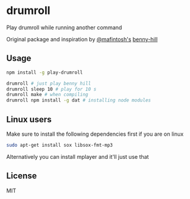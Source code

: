 # drumroll

Play drumroll while running another command

Original package and inspiration by [@mafintosh's](https://github.com/mafintosh/) [benny-hill](https://github.com/mafintosh/benny-hill)

## Usage

```bash
npm install -g play-drumroll

drumroll # just play benny hill
drumroll sleep 10 # play for 10 s
drumroll make # when compiling
drumroll npm install -g dat # installing node modules
```

## Linux users

Make sure to install the following dependencies first if you are on linux

``` bash
sudo apt-get install sox libsox-fmt-mp3
```

Alternatively you can install mplayer and it'll just use that

## License

MIT